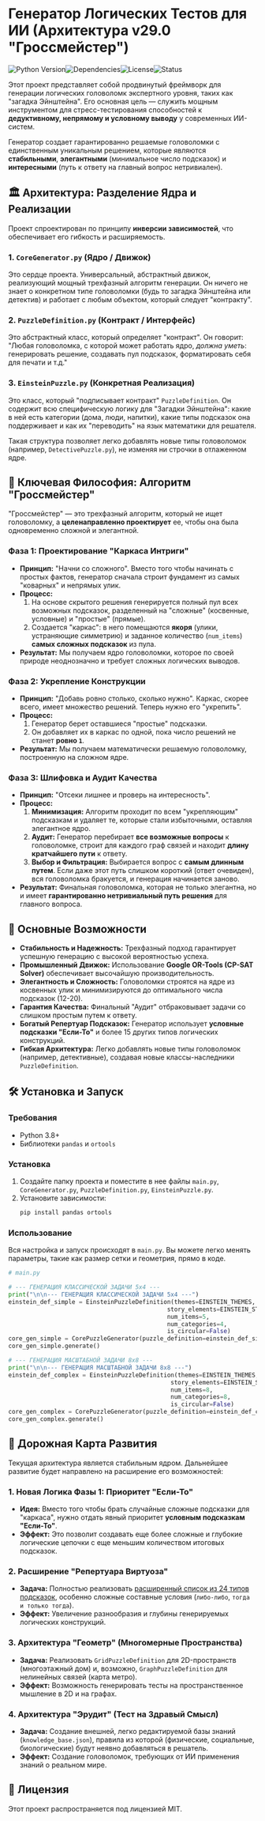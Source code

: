 # Генератор Логических Тестов для ИИ (Архитектура v29.0 "Гроссмейстер")

![Python Version](https://img.shields.io/badge/python-3.8+-blue.svg)![Dependencies](https://img.shields.io/badge/dependencies-pandas%2C%20ortools-blueviolet.svg)![License](https://img.shields.io/badge/license-MIT-green.svg)![Status](https://img.shields.io/badge/status-production_ready-brightgreen.svg)

Этот проект представляет собой продвинутый фреймворк для генерации логических головоломк экспертного уровня, таких как "загадка Эйнштейна". Его основная цель — служить мощным инструментом для стресс-тестирования способностей к **дедуктивному, непрямому и условному выводу** у современных ИИ-систем.

Генератор создает гарантированно решаемые головоломки с единственным уникальным решением, которые являются **стабильными**, **элегантными** (минимальное число подсказок) и **интересными** (путь к ответу на главный вопрос нетривиален).

## 🏛️ Архитектура: Разделение Ядра и Реализации

Проект спроектирован по принципу **инверсии зависимостей**, что обеспечивает его гибкость и расширяемость.

### 1. `CoreGenerator.py` (Ядро / Движок)
Это сердце проекта. Универсальный, абстрактный движок, реализующий мощный трехфазный алгоритм генерации. Он ничего не знает о конкретном типе головоломки (будь то загадка Эйнштейна или детектив) и работает с любым объектом, который следует "контракту".

### 2. `PuzzleDefinition.py` (Контракт / Интерфейс)
Это абстрактный класс, который определяет "контракт". Он говорит: "Любая головоломка, с которой может работать ядро, *должна уметь*: генерировать решение, создавать пул подсказок, форматировать себя для печати и т.д."

### 3. `EinsteinPuzzle.py` (Конкретная Реализация)
Это класс, который "подписывает контракт" `PuzzleDefinition`. Он содержит всю специфическую логику для "Загадки Эйнштейна": какие в ней есть категории (дома, люди, напитки), какие типы подсказок она поддерживает и как их "переводить" на язык математики для решателя.

Такая структура позволяет легко добавлять новые типы головоломок (например, `DetectivePuzzle.py`), не изменяя ни строчки в отлаженном ядре.

## 🧠 Ключевая Философия: Алгоритм "Гроссмейстер"

"Гроссмейстер" — это трехфазный алгоритм, который не ищет головоломку, а **целенаправленно проектирует** ее, чтобы она была одновременно сложной и элегантной.

### **Фаза 1: Проектирование "Каркаса Интриги"**

*   **Принцип:** "Начни со сложного". Вместо того чтобы начинать с простых фактов, генератор сначала строит фундамент из самых "коварных" и непрямых улик.
*   **Процесс:**
    1.  На основе скрытого решения генерируется полный пул всех возможных подсказок, разделенный на "сложные" (косвенные, условные) и "простые" (прямые).
    2.  Создается "каркас": в него помещаются **якоря** (улики, устраняющие симметрию) и заданное количество (`num_items`) **самых сложных подсказок** из пула.
*   **Результат:** Мы получаем ядро головоломки, которое по своей природе неоднозначно и требует сложных логических выводов.

### **Фаза 2: Укрепление Конструкции**

*   **Принцип:** "Добавь ровно столько, сколько нужно". Каркас, скорее всего, имеет множество решений. Теперь нужно его "укрепить".
*   **Процесс:**
    1.  Генератор берет оставшиеся "простые" подсказки.
    2.  Он добавляет их в каркас по одной, пока число решений не станет **ровно `1`**.
*   **Результат:** Мы получаем математически решаемую головоломку, построенную на сложном ядре.

### **Фаза 3: Шлифовка и Аудит Качества**

*   **Принцип:** "Отсеки лишнее и проверь на интересность".
*   **Процесс:**
    1.  **Минимизация:** Алгоритм проходит по всем "укрепляющим" подсказкам и удаляет те, которые стали избыточными, оставляя элегантное ядро.
    2.  **Аудит:** Генератор перебирает **все возможные вопросы** к головоломке, строит для каждого граф связей и находит **длину кратчайшего пути** к ответу.
    3.  **Выбор и Фильтрация:** Выбирается вопрос с **самым длинным путем**. Если даже этот путь слишком короткий (ответ очевиден), вся головоломка бракуется, и генерация начинается заново.
*   **Результат:** Финальная головоломка, которая не только элегантна, но и имеет **гарантированно нетривиальный путь решения** для главного вопроса.

## 🚀 Основные Возможности

*   **Стабильность и Надежность:** Трехфазный подход гарантирует успешную генерацию с высокой вероятностью успеха.
*   **Промышленный Движок:** Использование **Google OR-Tools (CP-SAT Solver)** обеспечивает высочайшую производительность.
*   **Элегантность и Сложность:** Головоломки строятся на ядре из косвенных улик и минимизируются до оптимального числа подсказок (12-20).
*   **Гарантия Качества:** Финальный "Аудит" отбраковывает задачи со слишком простым путем к ответу.
*   **Богатый Репертуар Подсказок:** Генератор использует **условные подсказки "Если-То"** и более 15 других типов логических конструкций.
*   **Гибкая Архитектура:** Легко добавлять новые типы головоломок (например, детективные), создавая новые классы-наследники `PuzzleDefinition`.

## 🛠️ Установка и Запуск

### Требования
*   Python 3.8+
*   Библиотеки `pandas` и `ortools`

### Установка

1.  Создайте папку проекта и поместите в нее файлы `main.py`, `CoreGenerator.py`, `PuzzleDefinition.py`, `EinsteinPuzzle.py`.
2.  Установите зависимости:
    ```bash
    pip install pandas ortools
    ```

### Использование

Вся настройка и запуск происходят в `main.py`. Вы можете легко менять параметры, такие как размер сетки и геометрия, прямо в коде.

```python
# main.py

# --- ГЕНЕРАЦИЯ КЛАССИЧЕСКОЙ ЗАДАЧИ 5x4 ---
print("\n\n--- ГЕНЕРАЦИЯ КЛАССИЧЕСКОЙ ЗАДАЧИ 5x4 ---")
einstein_def_simple = EinsteinPuzzleDefinition(themes=EINSTEIN_THEMES, 
                                             story_elements=EINSTEIN_STORY_ELEMENTS, 
                                             num_items=5,
                                             num_categories=4,
                                             is_circular=False)
core_gen_simple = CorePuzzleGenerator(puzzle_definition=einstein_def_simple)
core_gen_simple.generate()

# --- ГЕНЕРАЦИЯ МАСШТАБНОЙ ЗАДАЧИ 8x8 ---
print("\n\n--- ГЕНЕРАЦИЯ МАСШТАБНОЙ ЗАДАЧИ 8x8 ---")
einstein_def_complex = EinsteinPuzzleDefinition(themes=EINSTEIN_THEMES, 
                                              story_elements=EINSTEIN_STORY_ELEMENTS, 
                                              num_items=8,
                                              num_categories=8,
                                              is_circular=False)
core_gen_complex = CorePuzzleGenerator(puzzle_definition=einstein_def_complex)
core_gen_complex.generate()
```

## 🔮 Дорожная Карта Развития

Текущая архитектура является стабильным ядром. Дальнейшее развитие будет направлено на расширение его возможностей:

### **1. Новая Логика Фазы 1: Приоритет "Если-То"**
*   **Идея:** Вместо того чтобы брать случайные сложные подсказки для "каркаса", нужно отдать явный приоритет **условным подсказкам "Если-То"**.
*   **Эффект:** Это позволит создавать еще более сложные и глубокие логические цепочки с еще меньшим количеством итоговых подсказок.

### **2. Расширение "Репертуара Виртуоза"**
*   **Задача:** Полностью реализовать [расширенный список из 24 типов подсказок](https://gist.github.com/...), особенно сложные составные условия (`либо-либо`, `тогда и только тогда`).
*   **Эффект:** Увеличение разнообразия и глубины генерируемых логических конструкций.

### **3. Архитектура "Геометр" (Многомерные Пространства)**
*   **Задача:** Реализовать `GridPuzzleDefinition` для 2D-пространств (многоэтажный дом) и, возможно, `GraphPuzzleDefinition` для нелинейных связей (карта метро).
*   **Эффект:** Возможность генерировать тесты на пространственное мышление в 2D и на графах.

### **4. Архитектура "Эрудит" (Тест на Здравый Смысл)**
*   **Задача:** Создание внешней, легко редактируемой базы знаний (`knowledge_base.json`), правила из которой (физические, социальные, биологические) будут неявно добавляться в решатель.
*   **Эффект:** Создание головоломок, требующих от ИИ применения знаний о реальном мире.

## 📄 Лицензия

Этот проект распространяется под лицензией MIT.